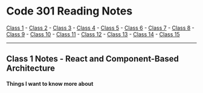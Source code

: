 # Code 301 Reading Notes

[Class 1](https://melanie-johnston.github.io/reading-notes/301/class1) -
[Class 2](https://melanie-johnston.github.io/reading-notes/301/class2) -
[Class 3](https://melanie-johnston.github.io/reading-notes/301/class3) -
[Class 4](https://melanie-johnston.github.io/reading-notes/301/class4) -
[Class 5](https://melanie-johnston.github.io/reading-notes/301/class5) -
[Class 6](https://melanie-johnston.github.io/reading-notes/301/class6) -
[Class 7](https://melanie-johnston.github.io/reading-notes/301/class7) -
[Class 8](https://melanie-johnston.github.io/reading-notes/301/class8) -
[Class 9](https://melanie-johnston.github.io/reading-notes/301/class9) -
[Class 10](https://melanie-johnston.github.io/reading-notes/301/class10) -
[Class 11](https://melanie-johnston.github.io/reading-notes/301/class11) -
[Class 12](https://melanie-johnston.github.io/reading-notes/301/class12) -
[Class 13](https://melanie-johnston.github.io/reading-notes/301/class13) -
[Class 14](https://melanie-johnston.github.io/reading-notes/301/class14) -
[Class 15](https://melanie-johnston.github.io/reading-notes/301/class15)

---

## Class 1 Notes - React and Component-Based Architecture












#### Things I want to know more about